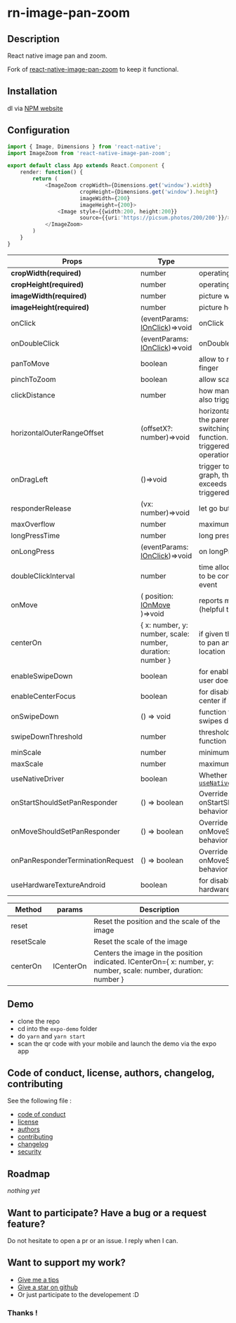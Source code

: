 # rn-image-pan-zoom

## Description

React native image pan and zoom. 

Fork of [react-native-image-pan-zoom](https://github.com/ascoders/react-native-image-zoom) to keep it functional.

## Installation

dl via [NPM website](https://www.npmjs.com/)

## Configuration

```typescript
import { Image, Dimensions } from 'react-native';
import ImageZoom from 'react-native-image-pan-zoom';

export default class App extends React.Component {
    render: function() {
        return (
            <ImageZoom cropWidth={Dimensions.get('window').width}
                       cropHeight={Dimensions.get('window').height}
                       imageWidth={200}
                       imageHeight={200}>
                <Image style={{width:200, height:200}}
                       source={{uri:'https://picsum.photos/200/200'}}/>
            </ImageZoom>
        )
    }
}
```

| Props | Type | Description | DefaultValue |
| --- | --- | --- | --- |
| **cropWidth(required)** | number | operating area width | 100 |
| **cropHeight(required)** | number | operating area height | 100 |
| **imageWidth(required)** | number | picture width | 100 |
| **imageHeight(required)** | number | picture height | 100 |
| onClick | (eventParams: [IOnClick](https://github.com/ascoders/react-native-image-zoom/blob/master/src/image-zoom/image-zoom.type.ts))=>void | onClick | ()=>{} |
| onDoubleClick | (eventParams: [IOnClick](https://github.com/ascoders/react-native-image-zoom/blob/master/src/image-zoom/image-zoom.type.ts))=>void | onDoubleClick | ()=>{} |
| panToMove | boolean | allow to move picture with one finger | true |
| pinchToZoom | boolean | allow scale with two fingers | true |
| clickDistance | number | how many finger movement can also trigger `onClick` | 10 |
| horizontalOuterRangeOffset | (offsetX?: number)=>void | horizontal beyond the distance, the parent to do picture switching, you can listen to this function. When this function is triggered, you can do the switch operation | ()=>{} |
| onDragLeft | ()=>void | trigger to switch to the left of the graph, the left sliding speed exceeds the threshold when triggered | ()=>{} |
| responderRelease | (vx: number)=>void | let go but do not cancel | ()=>{} |
| maxOverflow | number | maximum sliding threshold | 100 |
| longPressTime | number | long press threshold | 800 |
| onLongPress | (eventParams: [IOnClick](https://github.com/ascoders/react-native-image-zoom/blob/master/src/image-zoom/image-zoom.type.ts))=>void | on longPress | ()=> {} |
| doubleClickInterval | number | time allocated for second click to be considered as doublClick event | 175 |
| onMove | ( position: [IOnMove](https://github.com/ascoders/react-native-image-zoom/blob/master/src/image-zoom/image-zoom.type.ts) )=>void | reports movement position data (helpful to build overlays) | ()=> {} |
| centerOn | { x: number, y: number, scale: number, duration: number } | if given this will cause the map to pan and zoom to the desired location | undefined |
| enableSwipeDown | boolean | for enabling vertical movement if user doesn't want it | false |
| enableCenterFocus | boolean | for disabling focus on image center if user doesn't want it | true |
| onSwipeDown | () => void | function that fires when user swipes down | null |
| swipeDownThreshold | number | threshold for firing swipe down function | 230 |
| minScale | number | minimum zoom scale | 0.6 |
| maxScale | number | maximum zoom scale | 10 |
| useNativeDriver | boolean | Whether to animate using [`useNativeDriver`](https://reactnative.dev/docs/animations#using-the-native-driver) | false |
| onStartShouldSetPanResponder | () => boolean | Override onStartShouldSetPanResponder behavior | () => true |
| onMoveShouldSetPanResponder | () => boolean | Override onMoveShouldSetPanResponder behavior | undefined |
| onPanResponderTerminationRequest | () => boolean | Override onMoveShouldSetPanResponder behavior | () => false |
| useHardwareTextureAndroid | boolean | for disabling rendering to hardware texture on Android | true |

| Method | params | Description |
| --- | --- | --- |
| reset |  | Reset the position and the scale of the image |
| resetScale |  | Reset the scale of the image |
| centerOn | ICenterOn | Centers the image in the position indicated. ICenterOn={ x: number, y: number, scale: number, duration: number } |

## Demo

- clone the repo
- cd into the `expo-demo` folder
- do `yarn` and `yarn start`
- scan the qr code with your mobile and launch the demo via the expo app

## Code of conduct, license, authors, changelog, contributing

See the following file :
- [code of conduct](CODE_OF_CONDUCT.md)
- [license](LICENSE)
- [authors](AUTHORS)
- [contributing](CONTRIBUTING.md)
- [changelog](CHANGELOG)
- [security](SECURITY.md)

## Roadmap

*nothing yet*

## Want to participate? Have a bug or a request feature?

Do not hesitate to open a pr or an issue. I reply when I can.

## Want to support my work?

- [Give me a tips](https://ko-fi.com/a2n00)
- [Give a star on github](https://github.com/bouteillerAlan/appcounter)
- Or just participate to the developement :D

### Thanks !
